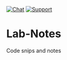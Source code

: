 [![Chat](https://img.shields.io/badge/Chat-Discord-blueviolet)](https://discord.gg/UWdMC3W2qn) [![Support](https://img.shields.io/badge/Support-Patreon-FF424D)](https://www.patreon.com/oalabs)
# Lab-Notes
Code snips and notes


